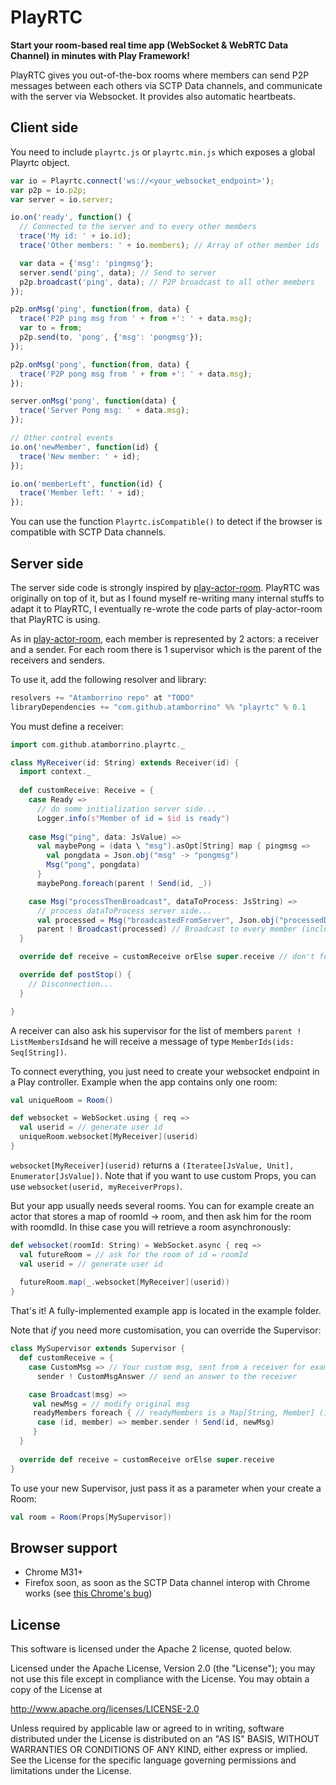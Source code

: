 # PlayRTC

**Start your room-based real time app (WebSocket & WebRTC Data Channel) in minutes with Play Framework!**

PlayRTC gives you out-of-the-box rooms where members can send P2P messages between each others via SCTP Data channels, and communicate with the server via Websocket. It provides also automatic heartbeats.

## Client side
You need to include ```playrtc.js``` or ```playrtc.min.js``` which exposes a global Playrtc object.
```js
var io = Playrtc.connect('ws://<your_websocket_endpoint>');
var p2p = io.p2p;
var server = io.server;

io.on('ready', function() {
  // Connected to the server and to every other members
  trace('My id: ' + io.id);
  trace('Other members: ' + io.members); // Array of other member ids

  var data = {'msg': 'pingmsg'};
  server.send('ping', data); // Send to server
  p2p.broadcast('ping', data); // P2P broadcast to all other members
});

p2p.onMsg('ping', function(from, data) {
  trace('P2P ping msg from ' + from +': ' + data.msg);
  var to = from;
  p2p.send(to, 'pong', {'msg': 'pongmsg'});
});

p2p.onMsg('pong', function(from, data) {
  trace('P2P pong msg from ' + from +': ' + data.msg);
});

server.onMsg('pong', function(data) {
  trace('Server Pong msg: ' + data.msg);
});

// Other control events
io.on('newMember', function(id) {
  trace('New member: ' + id);
});

io.on('memberLeft', function(id) {
  trace('Member left: ' + id);
});
```

You can use the function ```Playrtc.isCompatible()``` to detect if the browser is compatible with SCTP Data channels.

## Server side
The server side code is strongly inspired by [play-actor-room](https://github.com/mandubian/play-actor-room). PlayRTC was originally on top of it, but as I found myself re-writing many internal stuffs to adapt it to PlayRTC, I eventually re-wrote the code parts of play-actor-room that PlayRTC is using.

As in [play-actor-room](https://github.com/mandubian/play-actor-room), each member is represented by 2 actors: a receiver and a sender. For each room there is 1 supervisor which is the parent of the receivers and senders.

To use it, add the following resolver and library:
```scala
resolvers += "Atamborrino repo" at "TODO"
libraryDependencies += "com.github.atamborrino" %% "playrtc" % 0.1
```

You must define a receiver:
```scala
import com.github.atamborrino.playrtc._

class MyReceiver(id: String) extends Receiver(id) {
  import context._
  
  def customReceive: Receive = {
    case Ready =>
      // do some initialization server side...
      Logger.info(s"Member of id = $id is ready")
       
    case Msg("ping", data: JsValue) =>
      val maybePong = (data \ "msg").asOpt[String] map { pingmsg =>
        val pongdata = Json.obj("msg" -> "pongmsg")
        Msg("pong", pongdata)
      }
      maybePong.foreach(parent ! Send(id, _))

    case Msg("processThenBroadcast", dataToProcess: JsString) =>
      // process dataToProcess server side...
      val processed = Msg("broadcastedFromServer", Json.obj("processedData" -> "processed data"))
      parent ! Broadcast(processed) // Broadcast to every member (including ourself)
  }

  override def receive = customReceive orElse super.receive // don't forget this !

  override def postStop() {
    // Disconnection...
  }

}
```

A receiver can also ask his supervisor for the list of members ```parent ! ListMembersIds```and he will receive a message of type ```MemberIds(ids: Seq[String])```.

To connect everything, you just need to create your websocket endpoint in a Play controller.
Example when the app contains only one room:
```scala
val uniqueRoom = Room()

def websocket = WebSocket.using { req =>
  val userid = // generate user id
  uniqueRoom.websocket[MyReceiver](userid)
}
```

```websocket[MyReceiver](userid)``` returns a ```(Iteratee[JsValue, Unit], Enumerator[JsValue])```. Note that if you want to use custom Props, you can use 
```websocket(userid, myReceiverProps)```.

But your app usually needs several rooms. You can for example create an actor that stores a map of roomId -> room, and then ask him for the room with roomdId. In thise case you will retrieve a room asynchronously:
```scala
def websocket(roomId: String) = WebSocket.async { req =>
  val futureRoom = // ask for the room of id = roomId
  val userid = // generate user id
    
  futureRoom.map(_.websocket[MyReceiver](userid))
}
```

That's it! A fully-implemented example app is located in the example folder.

Note that *if* you need more customisation, you can override the Supervisor:
```scala
class MySupervisor extends Supervisor {
  def customReceive = {
    case CustomMsg => // Your custom msg, sent from a receiver for example
      sender ! CustomMsgAnswer // send an answer to the receiver

    case Broadcast(msg) =>
     val newMsg = // modify original msg
     readyMembers foreach { // readyMembers is a Map[String, Member] (id -> member)
      case (id, member) => member.sender ! Send(id, newMsg)
     }
  }
  
  override def receive = customReceive orElse super.receive
}
```

To use your new Supervisor, just pass it as a parameter when your create a Room:
```scala
val room = Room(Props[MySupervisor])
```

## Browser support
- Chrome M31+
- Firefox soon, as soon as the SCTP Data channel interop with Chrome works (see [this Chrome's bug](https://code.google.com/p/chromium/issues/detail?id=295771))

## License
This software is licensed under the Apache 2 license, quoted below.

Licensed under the Apache License, Version 2.0 (the "License"); you may not use this file except in compliance with the License. You may obtain a copy of the License at

http://www.apache.org/licenses/LICENSE-2.0

Unless required by applicable law or agreed to in writing, software distributed under the License is distributed on an "AS IS" BASIS, WITHOUT WARRANTIES OR CONDITIONS OF ANY KIND, either express or implied. See the License for the specific language governing permissions and limitations under the License.
